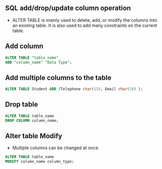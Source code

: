 ## SQL add/drop/update column operation

- ALTER TABLE is mainly used to delete, add, or modify the columns into an existing table. It is also used to add many constraints on the current table.

## Add column

```sql
ALTER TABLE "table_name"  
ADD "column_name" "Data Type";  
```

## Add multiple columns to the table

```sql
ALTER TABLE Student ADD (Telephone char(15), Email char(20) );
```

## Drop table

```sql
ALTER TABLE table_name
DROP COLUMN column_name;  
```

## Alter table Modify

- Multiple columns can be changed at once.

```sql
ALTER TABLE table_name  
MODIFY column_name column_type;  
```
